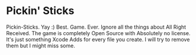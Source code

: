 Pickin' Sticks 
============= 
Pickin-Sticks. Yay :) Best. Game. Ever. Ignore all the things about All Right Received. The game is completely Open Source with Absolutely no license. It's just something Xcode Adds for every file you create. I will try to remove them but I might miss some.

